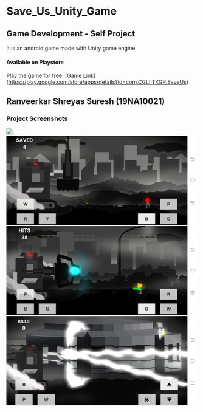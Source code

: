 # Save_Us_Unity_Game
## Game Development - Self Project
It is an android game made with Unity game engine.
#### Available on Playstore
Play the game for free: [Game Link] (https://play.google.com/store/apps/details?id=com.CGLIITKGP.SaveUs) 
## Ranveerkar Shreyas Suresh (19NA10021)
### Project Screenshots

<img src="Poster.png">
<img src="2.jpg">
<img src="4.jpg">
<img src="6.jpg">
